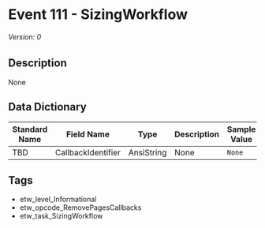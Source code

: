 # Event 111 - SizingWorkflow
###### Version: 0

## Description
None

## Data Dictionary
|Standard Name|Field Name|Type|Description|Sample Value|
|---|---|---|---|---|
|TBD|CallbackIdentifier|AnsiString|None|`None`|

## Tags
* etw_level_Informational
* etw_opcode_RemovePagesCallbacks
* etw_task_SizingWorkflow